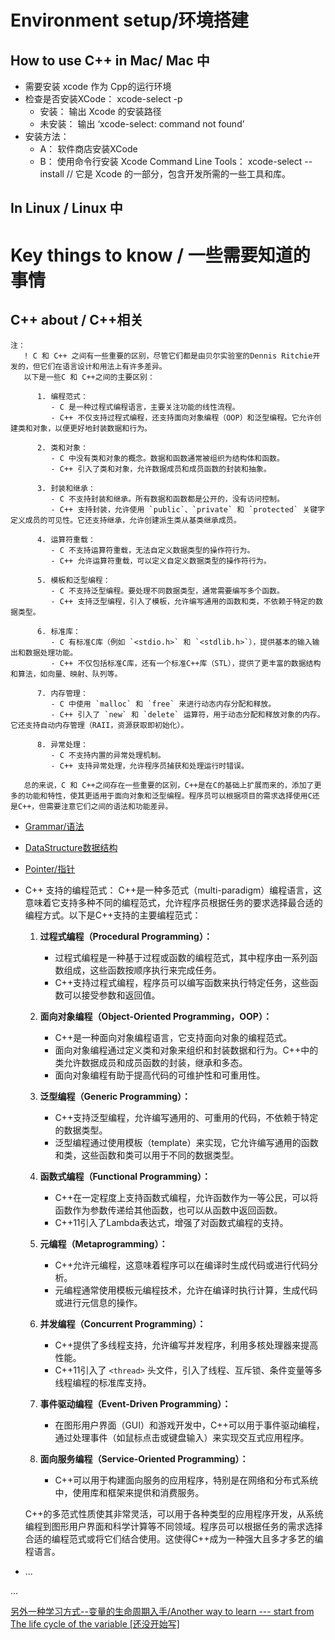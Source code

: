 # Environment setup/环境搭建

## How to use C++ in Mac/ Mac 中

- 需要安装 xcode 作为 Cpp的运行环境
- 检查是否安装XCode： xcode-select -p
  - 安装： 输出 Xcode 的安装路径
  - 未安装： 输出 ‘xcode-select: command not found’
- 安装方法：
  - A： 软件商店安装XCode
  - B： 使用命令行安装 Xcode Command Line Tools： xcode-select --install // 它是 Xcode 的一部分，包含开发所需的一些工具和库。

## In Linux / Linux 中


# Key things to know / 一些需要知道的事情

## C++ about / C++相关

```
注：
   ! C 和 C++ 之间有一些重要的区别，尽管它们都是由贝尔实验室的Dennis Ritchie开发的，但它们在语言设计和用法上有许多差异。
   以下是一些C 和 C++之间的主要区别：

      1. 编程范式：
         - C 是一种过程式编程语言，主要关注功能的线性流程。
         - C++ 不仅支持过程式编程，还支持面向对象编程（OOP）和泛型编程。它允许创建类和对象，以便更好地封装数据和行为。

      2. 类和对象：
         - C 中没有类和对象的概念。数据和函数通常被组织为结构体和函数。
         - C++ 引入了类和对象，允许数据成员和成员函数的封装和抽象。

      3. 封装和继承：
         - C 不支持封装和继承。所有数据和函数都是公开的，没有访问控制。
         - C++ 支持封装，允许使用 `public`、`private` 和 `protected` 关键字定义成员的可见性。它还支持继承，允许创建派生类从基类继承成员。

      4. 运算符重载：
         - C 不支持运算符重载，无法自定义数据类型的操作符行为。
         - C++ 允许运算符重载，可以定义自定义数据类型的操作符行为。

      5. 模板和泛型编程：
         - C 不支持泛型编程。要处理不同数据类型，通常需要编写多个函数。
         - C++ 支持泛型编程，引入了模板，允许编写通用的函数和类，不依赖于特定的数据类型。

      6. 标准库：
         - C 有标准C库（例如 `<stdio.h>` 和 `<stdlib.h>`），提供基本的输入输出和数据处理功能。
         - C++ 不仅包括标准C库，还有一个标准C++库（STL），提供了更丰富的数据结构和算法，如向量、映射、队列等。

      7. 内存管理：
         - C 中使用 `malloc` 和 `free` 来进行动态内存分配和释放。
         - C++ 引入了 `new` 和 `delete` 运算符，用于动态分配和释放对象的内存。它还支持自动内存管理（RAII，资源获取即初始化）。

      8. 异常处理：
         - C 不支持内置的异常处理机制。
         - C++ 支持异常处理，允许程序员捕获和处理运行时错误。

   总的来说，C 和 C++之间存在一些重要的区别，C++是在C的基础上扩展而来的，添加了更多的功能和特性，使其更适用于面向对象和泛型编程。程序员可以根据项目的需求选择使用C还是C++，但需要注意它们之间的语法和功能差异。
```


- [Grammar/语法](./Grammer.md)
- [DataStructure数据结构](./dataStructure.md)
- [Pointer/指针](./pointer.md)
- C++ 支持的编程范式：
  C++是一种多范式（multi-paradigm）编程语言，这意味着它支持多种不同的编程范式，允许程序员根据任务的要求选择最合适的编程方式。以下是C++支持的主要编程范式：

  1. **过程式编程（Procedural Programming）：**
     - 过程式编程是一种基于过程或函数的编程范式，其中程序由一系列函数组成，这些函数按顺序执行来完成任务。
     - C++支持过程式编程，程序员可以编写函数来执行特定任务，这些函数可以接受参数和返回值。

  2. **面向对象编程（Object-Oriented Programming，OOP）：**
     - C++是一种面向对象编程语言，它支持面向对象的编程范式。
     - 面向对象编程通过定义类和对象来组织和封装数据和行为。C++中的类允许数据成员和成员函数的封装，继承和多态。
     - 面向对象编程有助于提高代码的可维护性和可重用性。

  3. **泛型编程（Generic Programming）：**
     - C++支持泛型编程，允许编写通用的、可重用的代码，不依赖于特定的数据类型。
     - 泛型编程通过使用模板（template）来实现，它允许编写通用的函数和类，这些函数和类可以用于不同的数据类型。

  4. **函数式编程（Functional Programming）：**
     - C++在一定程度上支持函数式编程，允许函数作为一等公民，可以将函数作为参数传递给其他函数，也可以从函数中返回函数。
     - C++11引入了Lambda表达式，增强了对函数式编程的支持。

  5. **元编程（Metaprogramming）：**
     - C++允许元编程，这意味着程序可以在编译时生成代码或进行代码分析。
     - 元编程通常使用模板元编程技术，允许在编译时执行计算，生成代码或进行元信息的操作。

  6. **并发编程（Concurrent Programming）：**
     - C++提供了多线程支持，允许编写并发程序，利用多核处理器来提高性能。
     - C++11引入了 `<thread>` 头文件，引入了线程、互斥锁、条件变量等多线程编程的标准库支持。

  7. **事件驱动编程（Event-Driven Programming）：**
     - 在图形用户界面（GUI）和游戏开发中，C++可以用于事件驱动编程，通过处理事件（如鼠标点击或键盘输入）来实现交互式应用程序。

  8. **面向服务编程（Service-Oriented Programming）：**
     - C++可以用于构建面向服务的应用程序，特别是在网络和分布式系统中，使用库和框架来提供和消费服务。

  C++的多范式性质使其非常灵活，可以用于各种类型的应用程序开发，从系统编程到图形用户界面和科学计算等不同领域。程序员可以根据任务的需求选择合适的编程范式或将它们结合使用。这使得C++成为一种强大且多才多艺的编程语言。

- ...

...

[另外一种学习方式--变量的生命周期入手/Another way to learn --- start from The life cycle of the variable [还没开始写]](./LifeCycleOfTheVariable.md)

